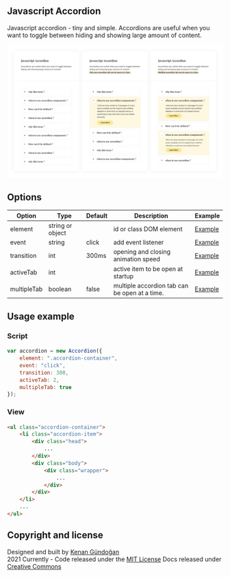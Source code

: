 ## Javascript Accordion
Javascript accordion - tiny and simple.
Accordions are useful when you want to toggle between hiding and showing large amount of content.

![Javascript Accordion](https://raw.githubusercontent.com/kenangundogan/javascript-accodion/main/asset/javascript-accordion-cover.png)

## Options
Option | Type | Default | Description | Example
------ | ---- | ------- | ----------- | -----------
element | string or object |  | id or class DOM element | [Example](https://kenangundogan.github.io/javascript-accodion/javascript-accordion)
event | string | click | add event listener | [Example](https://kenangundogan.github.io/javascript-accodion/javascript-accordion)
transition | int | 300ms | opening and closing animation speed | [Example](https://kenangundogan.github.io/javascript-accodion/javascript-accordion)
activeTab | int |  | active item to be open at startup | [Example](https://kenangundogan.github.io/javascript-accodion/javascript-accordion-active-tab)
multipleTab | boolean | false | multiple accordion tab can be open at a time. | [Example](https://kenangundogan.github.io/javascript-accodion/javascript-accordion-multiple-tab)

## Usage example
### Script
```javascript
var accordion = new Accordion({
    element: ".accordion-container",
    event: "click",
    transition: 300,
    activeTab: 2,
    multipleTab: true
});
```

### View
```html
<ul class="accordion-container">
    <li class="accordion-item">
        <div class="head">
            ...
        </div>
        <div class="body">
            <div class="wrapper">
                ...
            </div>
        </div>
    </li>
    ...
</ul>
```

## Copyright and license
Designed and built by [Kenan Gündoğan](https://www.linkedin.com/in/kenangundogan/)
<br>
2021 Currently - Code released under the [MIT License](https://github.com/kenangundogan/javascript-accodion/blob/master/LICENSE)
Docs released under [Creative Commons](https://creativecommons.org/licenses/by/3.0/)
